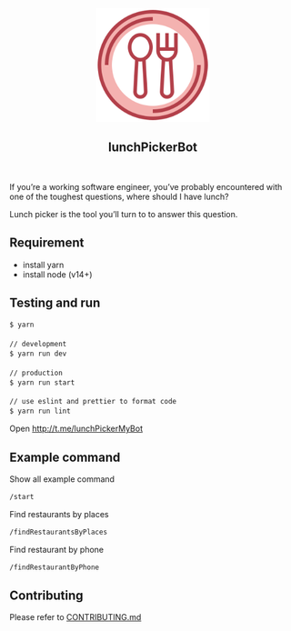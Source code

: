<p align="center">
  <img width="200px" src="https://github.com/yeukfei02/lunchPickerBot/blob/master/readme-icon.png"><br/>
  <h2 align="center">lunchPickerBot</h2>
</p>

<p align="center">
  <a href="https://discord.gg/jNCBs2D"><img src="https://img.shields.io/discord/709292977515921469" alt=""></a>
</p>

If you’re a working software engineer, you’ve probably encountered with one of the toughest questions, where should I have lunch?

Lunch picker is the tool you’ll turn to to answer this question.

## Requirement

- install yarn
- install node (v14+)

## Testing and run

```zsh
$ yarn

// development
$ yarn run dev

// production
$ yarn run start

// use eslint and prettier to format code
$ yarn run lint
```

Open <http://t.me/lunchPickerMyBot>

## Example command

Show all example command

```zsh
/start
```

Find restaurants by places

```zsh
/findRestaurantsByPlaces
```

Find restaurant by phone

```zsh
/findRestaurantByPhone
```

## Contributing

Please refer to [CONTRIBUTING.md](https://github.com/yeukfei02/lunchPickerBot/blob/master/CONTRIBUTING.md)
